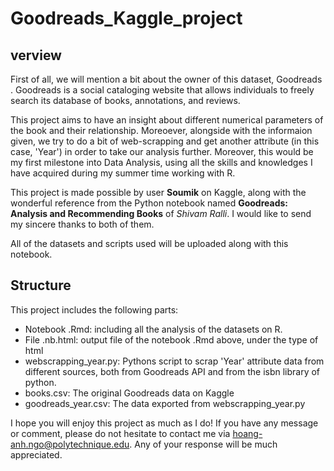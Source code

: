 # Goodreads_Kaggle_project

## verview

First of all, we will mention a bit about the owner of this dataset, Goodreads . Goodreads is a social cataloging website that allows individuals to freely search its database of books, annotations, and reviews.

This project aims to have an insight about different numerical parameters of the book and their relationship. Moreoever, alongside with the informaion given, we try to do a bit of web-scrapping and get another attribute (in this case, 'Year') in order to take our analysis further. Moreover, this would be my first milestone into Data Analysis, using all the skills and knowledges I have acquired during my summer time working with R.

This project is made possible by user **Soumik** on Kaggle, along with the wonderful reference from the Python notebook named **Goodreads: Analysis and Recommending Books** of *Shivam Ralli*. I would like to send my sincere thanks to both of them.

All of the datasets and scripts used will be uploaded along with this notebook. 

## Structure

This project includes the following parts:

  * Notebook .Rmd: including all the analysis of the datasets on R. 
  * File .nb.html: output file of the notebook .Rmd above, under the type of html
  * webscrapping_year.py: Pythons script to scrap 'Year' attribute data from different sources, both from Goodreads API and from the isbn library of python. 
  * books.csv: The original Goodreads data on Kaggle
  * goodreads_year.csv: The data exported from webscrapping_year.py
  
 I hope you will enjoy this project as much as I do! If you have any message or comment, please do not hesitate to contact me via hoang-anh.ngo@polytechnique.edu. Any of your response will be much appreciated.
